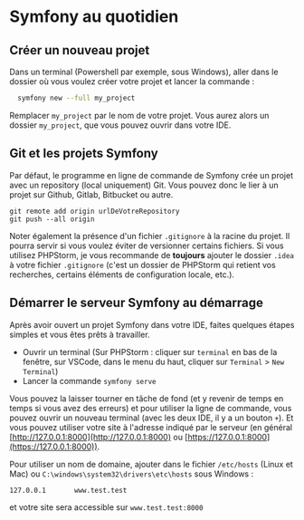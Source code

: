 # Symfony au quotidien

## Créer un nouveau projet

Dans un terminal (Powershell par exemple, sous Windows), aller dans le dossier où vous voulez créer votre projet et lancer la commande :

```bash
  symfony new --full my_project
```

Remplacer `my_project` par le nom de votre projet. Vous aurez alors un dossier `my_project`, que vous pouvez ouvrir dans votre IDE.


## Git et les projets Symfony

Par défaut, le programme en ligne de commande de Symfony crée un projet avec un repository (local uniquement) Git. Vous pouvez donc le lier à un projet sur Github, Gitlab, Bitbucket ou autre.

```shell
git remote add origin urlDeVotreRepository
git push --all origin
```

Noter également la présence d'un fichier `.gitignore` à la racine du projet. Il pourra servir si vous voulez éviter de versionner certains fichiers.
Si vous utilisez PHPStorm, je vous recommande de **toujours** ajouter le dossier `.idea` à votre fichier `.gitignore` (c'est un dossier de PHPStorm qui retient vos recherches, certains éléments de configuration locale, etc.).

## Démarrer le serveur Symfony au démarrage

Après avoir ouvert un projet Symfony dans votre IDE, faites quelques étapes simples et vous êtes prêts à travailler.

- Ouvrir un terminal (Sur PHPStorm : cliquer sur `terminal` en bas de la fenêtre, sur VSCode, dans le menu du haut, cliquer sur `Terminal` > `New Terminal`)
- Lancer la commande `symfony serve`

Vous pouvez la laisser tourner en tâche de fond (et y revenir de temps en temps si vous avez des erreurs) et pour utiliser la ligne de commande, vous pouvez ouvrir un nouveau terminal (avec les deux IDE, il y a un bouton `+`).
Et vous pouvez utiliser votre site à l'adresse indiqué par le serveur (en général [http://127.0.0.1:8000](http://127.0.0.1:8000) ou [https://127.0.0.1:8000](https://127.0.0.1:8000)).

Pour utiliser un nom de domaine, ajouter dans le fichier `/etc/hosts` (Linux et Mac) ou `C:\windows\system32\drivers\etc\hosts` sous Windows :
```
127.0.0.1       www.test.test
```
et votre site sera accessible sur `www.test.test:8000`
